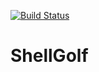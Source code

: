 [![Build Status](https://travis-ci.org/ApertureHacks/ShellGolf-web.png?branch=master)](https://travis-ci.org/ApertureHacks/ShellGolf-web)

ShellGolf
=========
